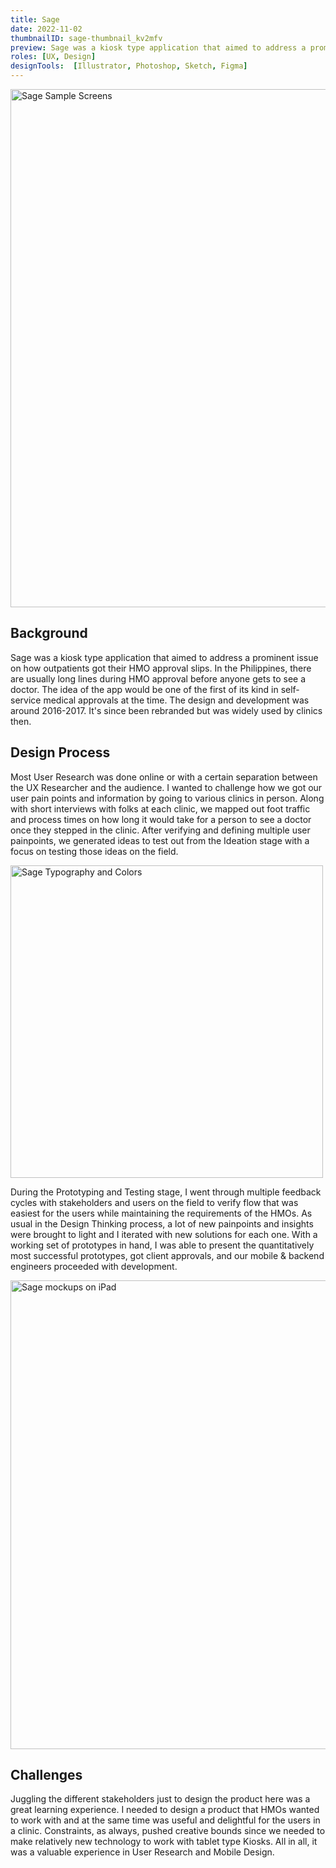 ```yaml
---
title: Sage
date: 2022-11-02
thumbnailID: sage-thumbnail_kv2mfv
preview: Sage was a kiosk type application that aimed to address a prominent issue on how outpatients got their HMO approval slips.
roles: [UX, Design]
designTools:  [Illustrator, Photoshop, Sketch, Figma]
---
```


<script>
  import Image from '$lib/common/Image.svelte';
  import { ImageCloudinaryService, key as imgKey } from '$lib/services/image-formatter.service';
  import { setContext } from 'svelte';
  const imgParams = {
    width: 850
  }
  setContext(imgKey, new ImageCloudinaryService());
</script>

<div class="post-image-container">
  <Image imgPath='sage-post_wpr8xp' 
         params={imgParams}  
         sizes="(max-width: 700px) 100vw, 850px" 
         hoverEffect="false"
         alt="Sage Sample Screens"
         height="829"/>
</div>

## Background

Sage was a kiosk type application that aimed to address a prominent issue on how outpatients got their HMO approval slips. In the Philippines, there are usually long lines during HMO approval before anyone gets to see a doctor. The idea of the app would be one of the first of its kind in self-service medical approvals at the time. The design and development was around 2016-2017. It's since been rebranded but was widely used by clinics then. 

## Design Process 

Most User Research was done online or with a certain separation between the UX Researcher and the audience. I wanted to challenge how we got our user pain points and information by going to various clinics in person. Along with short interviews with folks at each clinic, we mapped out foot traffic and process times on how long it would take for a person to see a doctor once they stepped in the clinic. After verifying and defining multiple user painpoints, we generated ideas to test out from the Ideation stage with a focus on testing those ideas on the field. 

<div class="post-image-container">
  <Image imgPath='sage-typography_y7unfr' 
         params={imgParams}  
         sizes="(max-width: 700px) 100vw, 850px" 
         hoverEffect="false"
         alt="Sage Typography and Colors"
         height="500"/>
</div>

During the Prototyping and Testing stage, I went through multiple feedback cycles with stakeholders and users on the field to verify flow that was easiest for the users while maintaining the requirements of the HMOs. As usual in the Design Thinking process, a lot of new painpoints and insights were brought to light and I iterated with new solutions for each one. With a working set of prototypes in hand, I was able to present the quantitatively most successful prototypes, got client approvals, and our mobile & backend engineers proceeded with development. 

<div class="post-image-container">
  <Image imgPath='sage-mockup_vjc7oi' 
         params={imgParams}  
         sizes="(max-width: 700px) 100vw, 850px" 
         hoverEffect="false"
         alt="Sage mockups on iPad"
         height="750"/>
</div>

## Challenges

Juggling the different stakeholders just to design the product here was a great learning experience. I needed to design a product that HMOs wanted to work with and at the same time was useful and delightful for the users in a clinic. Constraints, as always, pushed creative bounds since we needed to make relatively new technology to work with tablet type Kiosks. All in all, it was a valuable experience in User Research and Mobile Design. 






